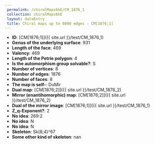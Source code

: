 ```yaml
--- 
 permalink: /chiralMaps6kE/CM_1876_1 
 collection: chiralMaps6kE
 layout: dataEntry
 title: Chiral maps up to 6000 edges - CM[1876;1]
---
```


- **ID**: [CM[1876;1]]({{ site.url }}/test/CM_1876_1)
- **Genus of the underlying surface**: 931
- **Length of the face**: 469
- **Valency**: 469
- **Length of the Petrie polygon**: 4
- **Is the automorphism group solvable?**: S
- **Number of vertices**: 8
- **Number of edges**: 1876
- **Number of faces**: 8
- **The map is self-**: DuMir
- **Dual map**: [CM[1876;2]]({{ site.url }}/test/CM_1876_2)
- **Mirror (enantihomorphic) map**: [CM[1876;2]]({{ site.url }}/test/CM_1876_2)
- **Dual of the mirror image**: [CM[1876;1]]({{ site.url }}/test/CM_1876_1)
- **Z_q-Exponent?**: 2
- **No idea**:  269:2
- **No idea**: N
- **No idea**: N
- **Skeleton**: Sk(8;4)^67
- **Some other kind of skeleton**: nan
